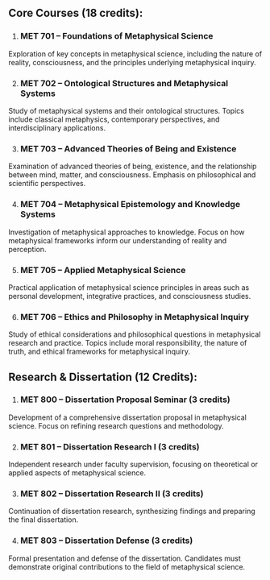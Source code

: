 
## **Core Courses (18 credits):**

1. ### **MET 701 – Foundations of Metaphysical Science**

Exploration of key concepts in metaphysical science, including the nature of reality, consciousness, and the principles underlying metaphysical inquiry.

2. ### **MET 702 – Ontological Structures and Metaphysical Systems**

Study of metaphysical systems and their ontological structures. Topics include classical metaphysics, contemporary perspectives, and interdisciplinary applications.

3. ### **MET 703 – Advanced Theories of Being and Existence**

Examination of advanced theories of being, existence, and the relationship between mind, matter, and consciousness. Emphasis on philosophical and scientific perspectives.

4. ### **MET 704 – Metaphysical Epistemology and Knowledge Systems**

Investigation of metaphysical approaches to knowledge. Focus on how metaphysical frameworks inform our understanding of reality and perception.

5. ### **MET 705 – Applied Metaphysical Science**

Practical application of metaphysical science principles in areas such as personal development, integrative practices, and consciousness studies.

6. ### **MET 706 – Ethics and Philosophy in Metaphysical Inquiry**

Study of ethical considerations and philosophical questions in metaphysical research and practice. Topics include moral responsibility, the nature of truth, and ethical frameworks for metaphysical inquiry.

## **Research & Dissertation (12 Credits):**

1. ### **MET 800 – Dissertation Proposal Seminar** (3 credits)

Development of a comprehensive dissertation proposal in metaphysical science. Focus on refining research questions and methodology.

2. ### **MET 801 – Dissertation Research I** (3 credits)

Independent research under faculty supervision, focusing on theoretical or applied aspects of metaphysical science.

3. ### **MET 802 – Dissertation Research II** (3 credits)

Continuation of dissertation research, synthesizing findings and preparing the final dissertation.

4. ### **MET 803 – Dissertation Defense** (3 credits)

Formal presentation and defense of the dissertation. Candidates must demonstrate original contributions to the field of metaphysical science.